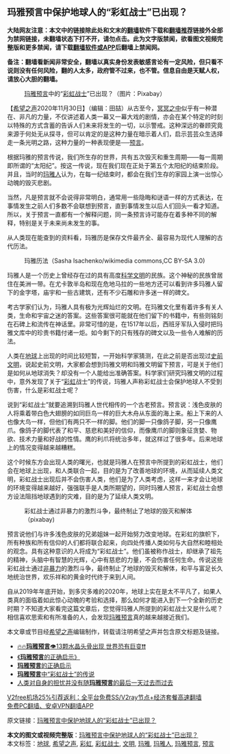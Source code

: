  <h2>玛雅预言中保护地球人的“彩虹战士”已出现？</h2> <p class="notice"><b>大陆网友注意：本文中的链接除此处和文末的<a href="https://github.com/bannedbook/fanqiang" >翻墙</a>软件下载和<a href="https://github.com/killgcd/justmysocks/blob/master/README.md">翻墙推荐</a>链接外全部为禁网链接，未翻墙状态下打不开，请勿点击。此为文字版禁闻，欲看图文视频完整版和更多禁闻，请下载<a href="https://github.com/bannedbook/fanqiang">翻墙软件或APP</a>后翻墙上禁闻网。</p><p>备注：翻墙看新闻非常安全，翻墙以真实身份发表敏感言论有一定风险，但只看不说则没有任何风险，翻的人太多，政府管不过来，也不管。信息自由是天赋人权，请放心大胆的翻墙。</b></p>  <div class="entry"> <figure><figcaption><a href="https://www.bannedbook.org/bnews/tag/%e7%8e%9b%e9%9b%85/" class="st_tag internal_tag" rel="tag" title="标签 玛雅 下的日志">玛雅</a><a href="https://www.bannedbook.org/bnews/tag/%e9%a2%84%e8%a8%80/" class="st_tag internal_tag" rel="tag" title="标签 预言 下的日志">预言</a>中的“<a href="https://www.bannedbook.org/bnews/tag/%e5%bd%a9%e8%99%b9%e6%88%98%e5%a3%ab/" class="st_tag internal_tag" rel="tag" title="标签 彩虹战士 下的日志">彩虹战士</a>”已出现？（图片：Pixabay）</figcaption></figure> <p>【<span class='wp_keywordlink_affiliate'><a href="https://www.soundofhope.org" title="希望之声" target="_blank">希望之声</a></span>2020年11月30日】（编辑：田喆）从古至今，<span class='wp_keywordlink'><a href="https://www.bannedbook.org/forum3/topic64.html" title="电子书：冥冥之中有定数" target="_blank">冥冥之中</a></span>似乎有一种潜在、非凡的力量，不仅讲述着人类一幕又一幕大戏的剧情，亦会在某个特定的时刻以特殊的方式含蓄的告诉人们未来将发生的一切，以示警戒。这种深远的眷顾究竟来源于何处无从探寻，但可以肯定的是这种力量在暗示着人们，启示芸芸众生选择走一条光明之路，这种力量的一种表现便是──<span class='wp_keywordlink'><a href="https://www.bannedbook.org/forum5/" title="预言玄学禁书下载" rel="nofollow">预言</a></span>。</p> <p>根据玛雅的预言传说，我们所生存的世界，共有五次毁灭和重生周期——每一周期即所谓的“太阳纪”。按这一传说，现在我们现在正处于第五个太阳纪的结束阶段。并且，当时的<a href="https://www.bannedbook.org/bnews/tag/%e7%8e%9b%e9%9b%85%e4%ba%ba/" class="st_tag internal_tag" rel="tag" title="标签 玛雅人 下的日志">玛雅人</a>认为，在每一纪结束时，都会在我们生存的家园上演一出惊心动魄的毁灭悲剧。</p> <p>当然，凡是预言就不会说得非常明白，通常用一些隐晦和谜语一样的方式表达，在事情发生之前人们多数不会联想到预言，直到事情发生以后人们回头一看才知道。所以，关于预言一直都有一个解释问题，同一条预言诗可能存在着多种不同的解释，特别是关于未来尚未发生的事。</p>  <p>从人类现在能查到的资料看，玛雅历是保存文件最齐全、最容易为现代人理解的古代历法。</p> <figure><figcaption>玛雅历法（Sasha Isachenko/wikimedia commons,CC BY-SA 3.0)</figcaption></figure> <p>玛雅人是一个历史上曾经存在过的具有高度<span class='wp_keywordlink'><a href="https://www.bannedbook.org/forum11/topic309.html" title="禁片：“科学”的棍子" target="_blank">科学</a></span><a href="https://www.bannedbook.org/bnews/tag/%E6%96%87%E6%98%8E/" class="st_tag internal_tag" rel="tag" title="标签 文明 下的日志">文明</a>的民族。这个神秘的民族曾居住在美洲一带。在尤卡敦半岛和现在危地马拉的一些地方还可以看到许多玛雅人留下的金字塔，庙宇和一些古建筑，还有不少石雕和许多迷一样的碑文。</p> <p>考古学家们认为，玛雅人具有极为光辉灿烂的文明。在玛雅文化里有着许多有关人类，生命和宇宙之迷的答案。这些答案很可能就在他们留下的书籍中，有些则铭刻在石碑上和流传在神话里。非常可惜的是，在1517年以后，西班牙军队入侵时把玛雅文库中的珍贵书籍付诸一炬。如今剩下的只有残存的碑文以及一些令人难解的历法。</p>  <p>人类在<a href="https://www.bannedbook.org/bnews/tag/%e5%9c%b0%e7%90%83/" class="st_tag internal_tag" rel="tag" title="标签 地球 下的日志">地球</a>上出现的时间比较短暂，一开始科学家猜测，在此之前是否出现过<span class='wp_keywordlink'><a href="https://www.bannedbook.org/forum3/topic59.html" title="《揭开史前文明的面纱》(第二版)" target="_blank">史前文明</a></span>，说起史前文明，大家都会想到玛雅文明和玛雅文明留下预言，可是关于他们是如何从地球消失？却没有一个人能给出准确答案。科学家们研究玛雅文明的过程中，意外发现了关于“<a href="https://www.bannedbook.org/bnews/tag/%e5%bd%a9%e8%99%b9/" class="st_tag internal_tag" rel="tag" title="标签 彩虹 下的日志">彩虹</a>战士”的传说，玛雅人声称彩虹战士会保护地球人不受到伤害，什么是彩虹战士呢？</p> <p>说到“彩虹战士”就要追溯到玛雅人世代相传的一个古老预言。预言说：浅色皮肤的人将乘着带白色大翅膀的如同巨鸟一样的巨大木舟从东面的海上来。船上下来的人也像大鸟一样，但他们有两只不一样的脚。他们的脚一只像鸽子脚，另一只像鹰爪。像鸽子的脚代表了和平、慈悲和美好的信仰，而像鹰爪的脚则象征贪婪、物欲、技术力量和好战的性情。鹰的利爪将统治多年，就这样过了很多年。后来地球上的情况变得越来越糟糕。</p> <p>这个时候东方会出现人类的曙光，也就是玛雅人在预言中所提到的彩虹战士，他们会在地球上出现，和人类联合一起，目的是为了改善地球的环境，从而延续人类文明，彩虹战士出现后并不会伤害人类，他们是为了人类考虑，这样一来才会让地球的环境变得越来越好，强强联手是人类所期望的，同时玛雅人预言，彩虹战士会想方设法阻挡地球遇到的灾难，目的是为了延续人类文明。</p>  <figure><figcaption>彩虹战士通过非暴力的激烈斗争，最终制止了地球的毁灭和解体（pixabay)</figcaption></figure> <p>预言说他们与许多浅色皮肤的兄弟姐妹一起开始努力改变地球。在彩虹的旗帜下，所有种族和所有信仰的人们都将联合起来，向四处传播人类如何与大自然和睦相处的观念。具有这种意识的人将成为“彩虹战士”。他们虽被称作战士，却继承了祖先的精神，头脑中有智慧的光辉，心中有慈悲的力量，不会伤害任何生命。传说这些彩虹战士通过<span class='wp_keywordlink'><a href="https://www.bannedbook.org/forum2/topic6313.html" title="《非暴力不合作运动丛书》" target="_blank">非暴力</a></span>的激烈斗争，最终制止了地球的毁灭和解体，和平与富足长久地统治世界，欢乐祥和的黄金时代终于来到人间。</p> <p>自从2019年年底开始，到多灾多难的2020年，地球上实在是太不平凡了，如果人类真的面临着如此惊心动魄的考验和选择，那么如何才能进入到下一个全新的历史时期？不知道大家看完这篇文章后，您觉得玛雅人所提到的彩虹战士又是什么呢？相信喜欢思索和有所准备的人，会发现<span class='wp_keywordlink'><a href="https://www.bannedbook.org/forum11/topic315.html" title="玛雅预言中的2012年" target="_blank">玛雅预言</a></span>真的越来越接近我们。</p> <p>本文章或节目经<a href="https://www.bannedbook.org/bnews/tag/%e5%b8%8c%e6%9c%9b%e4%b9%8b%e5%a3%b0/" class="st_tag internal_tag" rel="tag" title="标签 希望之声 下的日志">希望之声</a>编辑制作，转载请注明希望之声并包含原文标题及链接。</p>  <ul class='op-related-articles' title='相关阅读'> <li><a href='https://www.bannedbook.org/bnews/bannedvideo/20201105/1426044.html' target='_blank'>🔥🔥<b>玛雅预言</b>👁️13颗水晶头骨出现 世界恐有巨变❗❗</a></li> <li><a href='https://www.bannedbook.org/bnews/aomi/life/20141111/326436.html' target='_blank'>《<b>玛雅预言</b>的正确启示》</a></li> <li><a href='https://www.bannedbook.org/bnews/aomi/history/20141111/326187.html' target='_blank'><b>玛雅预言</b>的正确启示</a></li> <li><a href='https://www.bannedbook.org/bnews/aomi/history/20141023/318035.html' target='_blank'><b>玛雅预言</b>中“彩虹战士”的传说</a></li> <li><a href='https://www.bannedbook.org/bnews/tculture/20121226/89662.html' target='_blank'>人类对自身的担忧并没有随<b>玛雅预言</b>的最后一天过去而过去</a></li> </ul> <p class="texttj"> <a href="https://www.bannedbook.org/forum23/topic22702.html" target="_blank">V2free机场25%引荐返利：全平台免费SS/V2ray节点+经济套餐高速翻墙</a><br/> <a href="https://github.com/bannedbook/fanqiang/wiki/%E7%A6%81%E9%97%BB%E7%BD%91%E5%AE%89%E5%8D%93%E7%BF%BB%E5%A2%99%E6%96%B0%E9%97%BBAPP" target="_blank">免费PC翻墙、安卓VPN翻墙APP</a></p><p>原文链接：<a class="src_link"  href="https://www.soundofhope.org/post/448534" target="_blank">玛雅预言中保护地球人的“彩虹战士”已出现？</a></p><a name='sharetosocial'></a>       <div><b>本文的图文或视频完整版</b>：<a href='https://www.bannedbook.org/bnews/comments/20201201/1439858.html'>玛雅预言中保护地球人的“彩虹战士”已出现？</a></div>  </div><!--END ENTRY--> <div class="postfooter"> <div>本文标签：<a href="https://www.bannedbook.org/bnews/tag/%e5%9c%b0%e7%90%83/" rel="tag">地球</a>, <a href="https://www.bannedbook.org/bnews/tag/%e5%b8%8c%e6%9c%9b%e4%b9%8b%e5%a3%b0/" rel="tag">希望之声</a>, <a href="https://www.bannedbook.org/bnews/tag/%e5%bd%a9%e8%99%b9/" rel="tag">彩虹</a>, <a href="https://www.bannedbook.org/bnews/tag/%e5%bd%a9%e8%99%b9%e6%88%98%e5%a3%ab/" rel="tag">彩虹战士</a>, <a href="https://www.bannedbook.org/bnews/tag/%E6%96%87%E6%98%8E/" rel="tag">文明</a>, <a href="https://www.bannedbook.org/bnews/tag/%e7%8e%9b%e9%9b%85/" rel="tag">玛雅</a>, <a href="https://www.bannedbook.org/bnews/tag/%e7%8e%9b%e9%9b%85%e4%ba%ba/" rel="tag">玛雅人</a>, <a href="https://www.bannedbook.org/bnews/tag/%e7%8e%9b%e9%9b%85%e9%a2%84%e8%a8%80/" rel="tag">玛雅预言</a>, <a href="https://www.bannedbook.org/bnews/tag/%e9%a2%84%e8%a8%80/" rel="tag">预言</a></div>  </div><!--END POSTFOOTER--> 